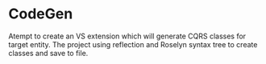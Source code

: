 # CodeGen

Atempt to create an VS extension which will generate CQRS classes for target entity. The project using reflection and Roselyn syntax tree to create classes and save to file.